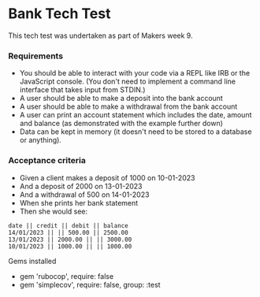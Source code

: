 # Bank Tech Test

This tech test was undertaken as part of Makers week 9. 

### Requirements

- You should be able to interact with your code via a REPL like IRB or the JavaScript console. (You don't need to implement a command line interface that takes input from STDIN.)
- A user should be able to make a deposit into the bank account 
- A user should be able to make a withdrawal from the bank account
- A user can print an account statement which includes the date, amount and balance (as demonstrated with the example further down)
- Data can be kept in memory (it doesn't need to be stored to a database or anything).

### Acceptance criteria

- Given a client makes a deposit of 1000 on 10-01-2023
- And a deposit of 2000 on 13-01-2023
- And a withdrawal of 500 on 14-01-2023
- When she prints her bank statement
- Then she would see: 

```
date || credit || debit || balance
14/01/2023 || || 500.00 || 2500.00
13/01/2023 || 2000.00 || || 3000.00
10/01/2023 || 1000.00 || || 1000.00
```

Gems installed 
- gem 'rubocop', require: false
- gem 'simplecov', require: false, group: :test